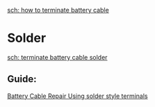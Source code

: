 [sch: how to terminate battery cable](https://www.youtube.com/results?search_query=how+to+terminate+battery+cable)

# Solder
[sch: terminate battery cable solder](https://www.youtube.com/results?search_query=terminate+battery+cable+solder)

## Guide:
[Battery Cable Repair Using solder style terminals](https://youtu.be/4zkatWhwua0)
